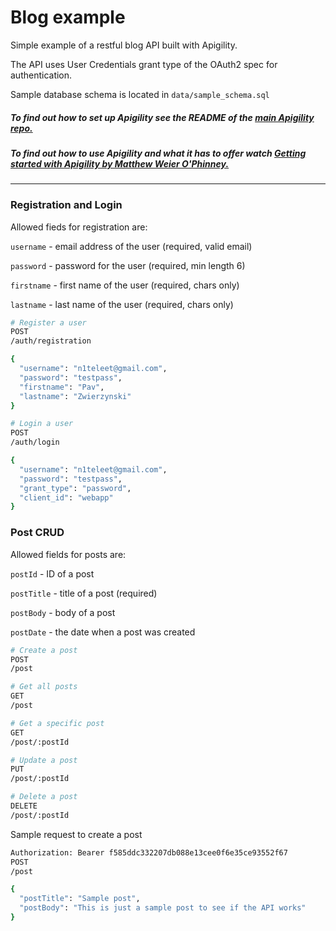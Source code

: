 Blog example
==============================

Simple example of a restful blog API built with Apigility.

The API uses User Credentials grant type of the OAuth2 spec for authentication. 

Sample database schema is located in `data/sample_schema.sql`

##### To find out how to set up Apigility see the README of the [main Apigility repo.](https://github.com/zfcampus/zf-apigility-skeleton)

##### To find out how to use Apigility and what it has to offer watch [Getting started with Apigility by Matthew Weier O'Phinney.](http://apigility.org/get-started-video.html)
------------

### Registration and Login
Allowed fieds for registration are:

`username` - email address of the user (required, valid email)

`password` - password for the user (required, min length 6)

`firstname` - first name of the user (required, chars only)

`lastname` - last name of the user (required, chars only)

```bash
# Register a user
POST
/auth/registration

{
  "username": "n1teleet@gmail.com",
  "password": "testpass",
  "firstname": "Pav",
  "lastname": "Zwierzynski"
}
```

```bash
# Login a user
POST
/auth/login

{
  "username": "n1teleet@gmail.com",
  "password": "testpass",
  "grant_type": "password",
  "client_id": "webapp"
}
```


### Post CRUD
Allowed fields for posts are:

`postId` - ID of a post

`postTitle` - title of a post (required)

`postBody` - body of a post

`postDate` - the date when a post was created

```bash
# Create a post
POST
/post

# Get all posts
GET
/post

# Get a specific post
GET
/post/:postId

# Update a post
PUT
/post/:postId

# Delete a post
DELETE
/post/:postId
```
Sample request to create a post
```bash
Authorization: Bearer f585ddc332207db088e13cee0f6e35ce93552f67
POST
/post

{
  "postTitle": "Sample post",
  "postBody": "This is just a sample post to see if the API works"
}
```
